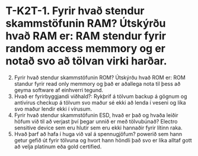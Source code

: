 # T-K2T-1. Fyrir hvað stendur skammstöfunin RAM? Útskýrðu hvað RAM er: RAM stendur fyrir random access memmory og er notað svo að tölvan virki harðar.
2. Fyrir hvað stendur skammstöfunin ROM? Útskýrðu hvað ROM er: ROM standur fyrir read only memmory og það er aðallega nota til þess að geyma software af 
   einhverri tegund.
3. Hvað er fyrirbyggjandi viðhald?: Rykþrif á tölvum backup á gögnum og antivirus checkup á tölvum svo maður sé ekki að lenda í veseni og líka svo 
   maður lendir ekki í vírusum.
4. Fyrir hvað stendur skammstöfunin ESD, hvað er það og hvaða leiðir höfum við til að
   verjast því þegar unnið er með tölvubúnað?	Electro sensitive device sem eru hlutir sem eru ekki hannaðir fyrir lítinn raka.
5. Hvað þarf að hafa í huga við val á spennugjöfum? powerið sem hann getur gefið út fyrir tölvuna og hvort hann höndli það svo er líka alltaf gott að velja platinum eða 
   gold certified. 
